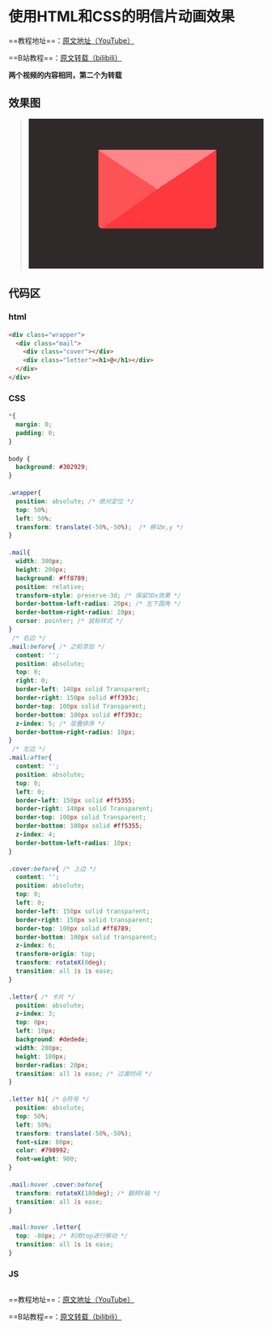# 使用HTML和CSS的明信片动画效果
==教程地址==：[原文地址（YouTube）](https://youtu.be/MkiR6ycHTLM)

==B站教程==：[原文转载（bilibili）](https://www.bilibili.com/video/av93942521)

**两个视频的内容相同，第二个为转载**

## 效果图
>![演示图片](演示.gif)

## 代码区

### html
```html
<div class="wrapper">
  <div class="mail">
    <div class="cover"></div>
    <div class="letter"><h1>@</h1></div>
  </div>
</div>
```
### CSS
```css
*{
  margin: 0;
  padding: 0;
}

body {
  background: #302929;
}

.wrapper{
  position: absolute; /* 绝对定位 */
  top: 50%;
  left: 50%;
  transform: translate(-50%,-50%);  /* 移动x,y */
}

.mail{
  width: 300px;
  height: 200px;
  background: #ff8789;
  position: relative;
  transform-style: preserve-3d; /* 保留3Dx效果 */
  border-bottom-left-radius: 20px; /* 左下圆角 */
  border-bottom-right-radius: 20px;
  cursor: pointer; /* 鼠标样式 */
}
 /* 右边 */
.mail:before{ /* 之前添加 */
  content: '';
  position: absolute;
  top: 0;
  right: 0;
  border-left: 140px solid Transparent;
  border-right: 150px solid #ff393c;
  border-top: 100px solid Transparent;
  border-bottom: 100px solid #ff393c;
  z-index: 5; /* 层叠排序 */
  border-bottom-right-radius: 10px;
}
 /* 左边 */
.mail:after{
  content: '';
  position: absolute;
  top: 0;
  left: 0;
  border-left: 150px solid #ff5355;
  border-right: 140px solid Transparent;
  border-top: 100px solid Transparent;
  border-bottom: 100px solid #ff5355;
  z-index: 4;
  border-bottom-left-radius: 10px;
}

.cover:before{ /* 上边 */
  content: '';
  position: absolute;
  top: 0;
  left: 0;
  border-left: 150px solid transparent;
  border-right: 150px solid transparent;
  border-top: 100px solid #ff8789;
  border-bottom: 100px solid transparent;
  z-index: 6;
  transform-origin: top;
  transform: rotateX(0deg);
  transition: all 1s 1s ease;
}

.letter{ /* 卡片 */
  position: absolute;
  z-index: 3;
  top: 0px;
  left: 10px;
  background: #dedede;
  width: 280px;
  height: 180px;
  border-radius: 20px;
  transition: all 1s ease; /* 过渡时间 */
}

.letter h1{ /* @符号 */
  position: absolute;
  top: 50%;
  left: 50%;
  transform: translate(-50%,-50%);
  font-size: 80px;
  color: #798992;
  font-weight: 900;
}

.mail:hover .cover:before{
  transform: rotateX(180deg); /* 翻转X轴 */
  transition: all 1s ease;
}

.mail:hover .letter{
  top: -80px; /* 利用top进行移动 */
  transition: all 1s 1s ease;
}


```
### JS
```javascript

```
==教程地址==：[原文地址（YouTube）](https://youtu.be/MkiR6ycHTLM)

==B站教程==：[原文转载（bilibili）](https://www.bilibili.com/video/av93942521)